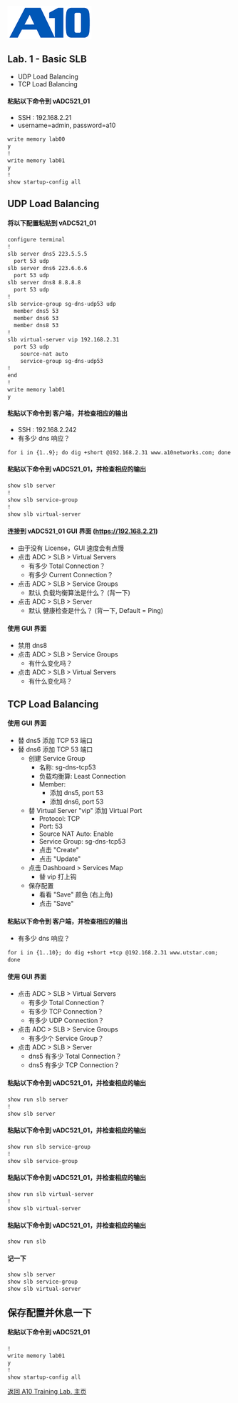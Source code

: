 ![](/Images/A10-NewLogos-Blue-NoReg-RGB-50.png)

## Lab. 1 - Basic SLB
 + UDP Load Balancing
 + TCP Load Balancing

#### 粘贴以下命令到 vADC521_01
+ SSH : 192.168.2.21
+ username=admin, password=a10
```
write memory lab00
y
!
write memory lab01
y
!
show startup-config all

```

## UDP Load Balancing
#### 将以下配置粘贴到 vADC521_01
```
configure terminal
!
slb server dns5 223.5.5.5
  port 53 udp
slb server dns6 223.6.6.6
  port 53 udp
slb server dns8 8.8.8.8
  port 53 udp
!
slb service-group sg-dns-udp53 udp
  member dns5 53
  member dns6 53
  member dns8 53
!
slb virtual-server vip 192.168.2.31
  port 53 udp
    source-nat auto
    service-group sg-dns-udp53
!
end
!
write memory lab01
y

```

#### 粘贴以下命令到 客户端，并检查相应的输出
+ SSH : 192.168.2.242
+ 有多少 dns 响应？
```
for i in {1..9}; do dig +short @192.168.2.31 www.a10networks.com; done

```

#### 粘贴以下命令到 vADC521_01，并检查相应的输出
```
show slb server
!
show slb service-group
!
show slb virtual-server

```

#### 连接到 vADC521_01 GUI 界面 (https://192.168.2.21)
+ 由于没有 License，GUI 速度会有点慢
+ 点击 ADC > SLB > Virtual Servers
  + 有多少 Total Connection？
  + 有多少 Current Connection？
+ 点击 ADC > SLB > Service Groups
  + 默认 负载均衡算法是什么？ (背一下)
+ 点击 ADC > SLB > Server
  + 默认 健康检查是什么？ (背一下, Default = Ping)
 
#### 使用 GUI 界面
+ 禁用 dns8
+ 点击 ADC > SLB > Service Groups
  + 有什么变化吗？
+ 点击 ADC > SLB > Virtual Servers
  + 有什么变化吗？

## TCP Load Balancing
#### 使用 GUI 界面
+ 替 dns5 添加 TCP 53 端口
+ 替 dns6 添加 TCP 53 端口
  + 创建 Service Group
    + 名称: sg-dns-tcp53
    + 负载均衡算: Least Connection
    + Member:
      + 添加 dns5, port 53
      + 添加 dns6, port 53
  + 替 Virtual Server "vip" 添加 Virtual Port
    + Protocol: TCP
    + Port: 53
    + Source NAT Auto: Enable
    + Service Group: sg-dns-tcp53
    + 点击 "Create"
    + 点击 "Update"
  + 点击 Dashboard > Services Map
    + 替 vip 打上钩 
  + 保存配置
    + 看看 "Save" 颜色 (右上角)  
    + 点击 "Save" 

#### 粘贴以下命令到 客户端，并检查相应的输出
+ 有多少 dns 响应？
```
for i in {1..10}; do dig +short +tcp @192.168.2.31 www.utstar.com; done

```

#### 使用 GUI 界面
+ 点击 ADC > SLB > Virtual Servers
  + 有多少 Total Connection？
  + 有多少 TCP Connection？
  + 有多少 UDP Connection？
+ 点击 ADC > SLB > Service Groups
  + 有多少个 Service Group？
+ 点击 ADC > SLB > Server
  + dns5 有多少 Total Connection？
  + dns5 有多少 TCP Connection？

#### 粘贴以下命令到 vADC521_01，并检查相应的输出
```
show run slb server
!
show slb server

```

#### 粘贴以下命令到 vADC521_01，并检查相应的输出
```
show run slb service-group
!
show slb service-group

```

#### 粘贴以下命令到 vADC521_01，并检查相应的输出
```
show run slb virtual-server
!
show slb virtual-server

```

#### 粘贴以下命令到 vADC521_01，并检查相应的输出
```
show run slb

```

#### 记一下
```
show slb server
show slb service-group
show slb virtual-server

```

## 保存配置并休息一下
#### 粘贴以下命令到 vADC521_01
```
!
write memory lab01
y
!
show startup-config all

```

[返回 A10 Training Lab. 主页](https://github.com/borissiu/A10_Training_Lab)